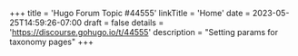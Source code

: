 +++
title = 'Hugo Forum Topic #44555'
linkTitle = 'Home'
date = 2023-05-25T14:59:26-07:00
draft = false
details = 'https://discourse.gohugo.io/t/44555'
description = "Setting params for taxonomy pages"
+++
